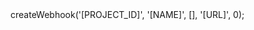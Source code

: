 <?php

use Appwrite\Client;
use Appwrite\Services\Projects;

$client = new Client();

$client
    setProject('')
    setKey('')
;

$projects = new Projects($client);

$result = $projects->createWebhook('[PROJECT_ID]', '[NAME]', [], '[URL]', 0);
